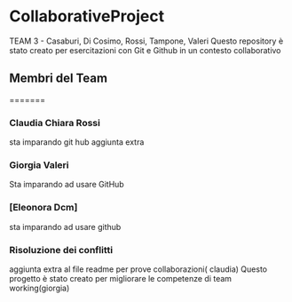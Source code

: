 # CollaborativeProject
TEAM 3 - Casaburi, Di Cosimo, Rossi, Tampone, Valeri
Questo repository è stato creato per esercitazioni con Git e Github in un contesto collaborativo
## Membri del Team

=======
### Claudia Chiara Rossi
sta imparando git hub
aggiunta extra
### Giorgia Valeri
Sta imparando ad usare GitHub

### [Eleonora Dcm]
sta imparando ad usare github

### Risoluzione dei conflitti

aggiunta extra al file readme per prove collaborazioni( claudia)
Questo progetto è stato creato per migliorare le competenze di team working(giorgia)

